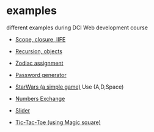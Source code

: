 # examples

different examples during DCI Web development course

* [Scope, closure, IIFE](https://github.com/ceobit/examples/blob/main/tutoring/tutoring%2001-02.js)  
* [Recursion, objects](https://github.com/ceobit/examples/blob/main/feb/10-02.js)
* [Zodiac assignment](https://github.com/ceobit/examples/blob/main/feb/04-02.js)
* [Password generator](https://flamboyant-volhard-3a2e93.netlify.app)



* [StarWars (a simple game)]( https://eloquent-lamarr-fa12e5.netlify.app)
Use (A,D,Space)

* [Numbers Exchange](https://hardcore-bohr-659be2.netlify.app)

* [Slider](https://vibrant-knuth-c2d48c.netlify.app)
* [Tic-Tac-Toe (using Magic square)](https://vibrant-newton-b395ec.netlify.app/)